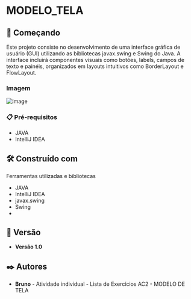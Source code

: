 # MODELO_TELA

## 🚀 Começando

Este projeto consiste no desenvolvimento de uma interface gráfica de usuário (GUI) utilizando as bibliotecas javax.swing e Swing do Java. 
A interface incluirá componentes visuais como botões, labels, campos de texto e painéis, organizados em layouts intuitivos como BorderLayout e FlowLayout.

### Imagem
![image](https://github.com/user-attachments/assets/705edb71-b476-44b3-b7eb-eaba330dd8d7)


### 📋 Pré-requisitos
- JAVA
- IntelliJ IDEA 

## 🛠️ Construído com

Ferramentas utilizadas e bibliotecas
- JAVA
- IntelliJ IDEA 
- javax.swing
- Swing
- 
## 📌 Versão

* **Versão 1.0**

## ✒️ Autores

* **Bruno** - Atividade individual - Lista de Exercícios AC2 - MODELO DE TELA

